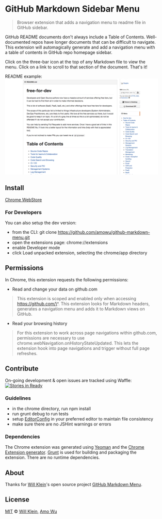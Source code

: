 # GitHub Markdown Sidebar Menu

> Browser extension that adds a navigation menu to readme file in GitHub sidebar.

GitHub README documents don't always include a Table of Contents. Well-documented repos have longer documents that can be difficult to navigate. This extension will automagically generate and add a navigation menu with a table of contents in GitHub repo homepage sidebar.

Click on the three-bar icon at the top of any Markdown file to view the menu. Click on a link to scroll to that section of the document. That's it!

README example:
![](screenshot-markdown-view-primer.png)

## Install

[Chrome WebStore](https://chrome.google.com/webstore/detail/github-markdown-sidebar-m/cjbnpllhpmicaacocjjfiickmbggdlkj)

### For Developers

You can also setup the dev version:

- from the CLI: git clone https://github.com/amowu/github-markdown-menu.git
- open the extensions page: chrome://extensions
- enable Developer mode
- click Load unpacked extension, selecting the chrome/app directory

## Permissions

In Chrome, this extension requests the following permissions:
- Read and change your data on github.com
> This extension is scoped and enabled only when accessing https://github.com/\*. This extension looks for Markdown headers, generates a navigation menu and adds it to Markdown views on GitHub.

- Read your browsing history
> For this extension to work across page navigations within github.com, permissions are necessary to use chrome.webNavigation.onHistoryStateUpdated. This lets the extension hook into page navigations and trigger without full page refreshes.

## Contribute

On-going development & open issues are tracked using Waffle: [![Stories in Ready](https://badge.waffle.io/amowu/github-markdown-menu.png?label=ready&title=Ready)](https://waffle.io/amowu/github-markdown-menu)

### Guidelines

- in the chrome directory, run npm install
- run grunt debug to run tests
- setup [EditorConfig](http://editorconfig.org/) in your preferred editor to maintain file consistency
- make sure there are no JSHint warnings or errors

### Dependencies

The Chrome extension was generated using [Yeoman](http://yeoman.io) and the [Chrome Extension generator](https://github.com/yeoman/generator-chrome-extension). [Grunt](http://gruntjs.com/) is used for building and packaging the extension. There are no runtime dependencies.

## About

Thanks for [Will Klein](https://github.com/willklein)'s open source project [GitHub Markdown Menu](https://github.com/willklein/github-markdown-menu).

## License

[MIT](http://mit-license.org/) © [Will Klein](http://willkle.in), [Amo Wu](http://amowu.com)
